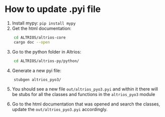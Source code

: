 # How to update .pyi file
1. Install mypy: `pip install mypy`
2. Get the html documentation: 
```bash
    cd ALTRIOS/altrios-core
    cargo doc --open
```
3. Go to the python folder in Altrios: 
```bash
    cd ALTRIOS/altrios-py/python/
```
4. Generate a new pyi file:
```bash
    stubgen altrios_pyo3/
```
5. You should see a new file `out/altrios_pyo3.pyi` and within it there will be stubs for all the classes and functions in the `altrios_pyo3` module

6. Go to the html documentation that was opened and search the classes, update the `out/altrios_pyo3.pyi` accordingly.
